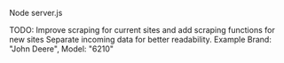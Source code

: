 Node server.js


TODO:
Improve scraping for current sites and add scraping functions for new sites
Separate incoming data for better readability. Example Brand: "John Deere", Model: "6210"
